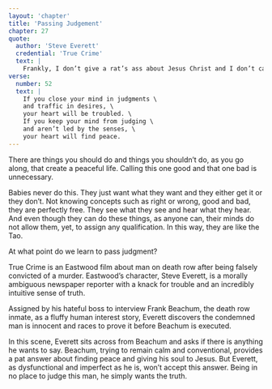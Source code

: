 ```yaml
---
layout: 'chapter'
title: 'Passing Judgement'
chapter: 27
quote:
  author: 'Steve Everett'
  credential: 'True Crime'
  text: |
    Frankly, I don’t give a rat’s ass about Jesus Christ and I don’t care about justice in this world, or the next. I don’t even care what’s right or wrong. I never have.
verse:
  number: 52
  text: |
    If you close your mind in judgments \
    and traffic in desires, \
    your heart will be troubled. \
    If you keep your mind from judging \
    and aren’t led by the senses, \
    your heart will find peace.
---
```


There are things you should do and things you shouldn’t do, as you go along, that create a peaceful life. Calling this one good and that one bad is unnecessary.

Babies never do this. They just want what they want and they either get it or they don’t. Not knowing concepts such as right or wrong, good and bad, they are perfectly free. They see what they see and hear what they hear. And even though they can do these things, as anyone can, their minds do not allow them, yet, to assign any qualification. In this way, they are like the Tao.

At what point do we learn to pass judgment?

True Crime is an Eastwood film about man on death row after being falsely convicted of a murder. Eastwood’s character, Steve Everett, is a morally ambiguous newspaper reporter with a knack for trouble and an incredibly intuitive sense of truth.

Assigned by his hateful boss to interview Frank Beachum, the death row inmate, as a fluffy human interest story, Everett discovers the condemned man is innocent and races to prove it before Beachum is executed.

In this scene, Everett sits across from Beachum and asks if there is anything he wants to say. Beachum, trying to remain calm and conventional, provides a pat answer about finding peace and giving his soul to Jesus. But Everett, as dysfunctional and imperfect as he is, won’t accept this answer. Being in no place to judge this man, he simply wants the truth.
